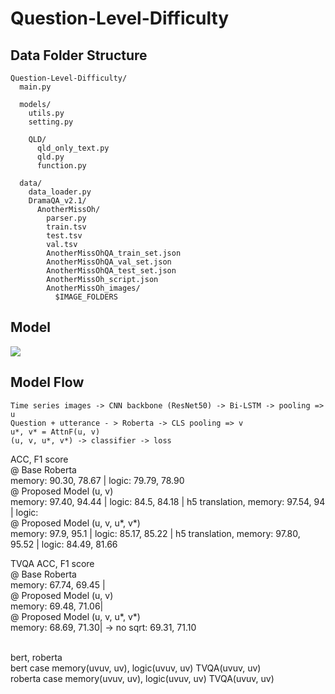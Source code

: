 # Question-Level-Difficulty

## Data Folder Structure
```
Question-Level-Difficulty/
  main.py
  
  models/
    utils.py
    setting.py
    
    QLD/
      qld_only_text.py
      qld.py
      function.py
      
  data/
    data_loader.py
    DramaQA_v2.1/
      AnotherMissOh/
        parser.py
        train.tsv
        test.tsv
        val.tsv
        AnotherMissOhQA_train_set.json
        AnotherMissOhQA_val_set.json
        AnotherMissOhQA_test_set.json
        AnotherMissOh_script.json
        AnotherMissOh_images/
          $IMAGE_FOLDERS
```
## Model
<img src='https://user-images.githubusercontent.com/55969260/114975390-27e20c80-9ebf-11eb-932c-b05ee0b2a1ce.png'>

## Model Flow

```
Time series images -> CNN backbone (ResNet50) -> Bi-LSTM -> pooling => u
Question + utterance - > Roberta -> CLS pooling => v 
u*, v* = AttnF(u, v)
(u, v, u*, v*) -> classifier -> loss
```
ACC, F1 score <br>
@ Base Roberta <br>
memory: 90.30, 78.67 | logic: 79.79, 78.90 <br>
@ Proposed Model (u, v)<br>
memory: 97.40, 94.44 | logic: 84.5, 84.18 | h5 translation, memory: 97.54, 94 | logic: <br>
@ Proposed Model (u, v, u*, v*) <br>
memory: 97.9, 95.1 | logic: 85.17, 85.22 | h5 translation, memory: 97.80, 95.52 | logic: 84.49, 81.66<br>

TVQA ACC, F1 score <br>
@ Base Roberta <br>
memory: 67.74, 69.45 | <br>
@ Proposed Model (u, v)<br>
memory: 69.48, 71.06| <br>
@ Proposed Model (u, v, u*, v*) <br>
memory: 68.69, 71.30| -> no sqrt: 69.31, 71.10 <br> <br>

bert, roberta <br>
bert case memory(uvuv, uv), logic(uvuv, uv) TVQA(uvuv, uv) <br>
roberta case memory(uvuv, uv), logic(uvuv, uv) TVQA(uvuv, uv) <br>


